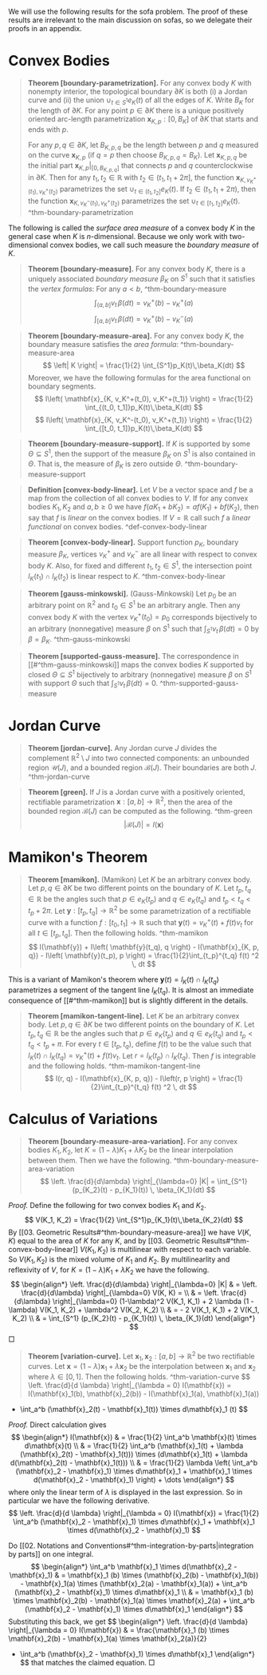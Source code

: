We will use the following results for the sofa problem. The proof of these results are irrelevant to the main discussion on sofas, so we delegate their proofs in an appendix.

# Convex Bodies

> __Theorem [boundary-parametrization].__ For any convex body $K$ with nonempty interior, the topological boundary $\partial K$ is both (i) a Jordan curve and (ii) the union $\cup_{t \in S^1} e_K(t)$ of all the edges of $K$. Write $B_K$ for the length of $\partial K$. For any point $p \in \partial K$ there is a unique positively oriented arc-length parametrization $\mathbf{x}_{K, p} : [0, B_K]$ of $\partial K$ that starts and ends with $p$.
> 
> For any $p, q \in \partial K$, let $B_{K, p, q}$ be the length between $p$ and $q$ measured on the curve $\mathbf{x}_{K, p}$ (if $q=p$ then choose $B_{K, p, q} = B_K$). Let $\mathbf{x}_{K, p, q}$ be the initial part $\mathbf{x}_{K, p}|_{[0, B_{K, p, q}]}$ that connects $p$ and $q$ counterclockwise in $\partial K$. Then for any $t_1, t_2 \in \mathbb{R}$ with $t_2 \in (t_1, t_1 + 2\pi]$, the function $\mathbf{x}_{K, v^+_K(t_1), v^+_K(t_2)}$ parametrizes the set $\cup_{t \in (t_1, t_2]} e_K(t)$. If $t_2 \in (t_1, t_1 + 2\pi)$, then the function $\mathbf{x}_{K, v^-_K(t_1), v^+_K(t_2)}$ parametrizes the set $\cup_{t \in [t_1, t_2]} e_K(t)$. ^thm-boundary-parametrization

The following is called the _surface area measure_ of a convex body $K$ in the general case when $K$ is $n$-dimensional. Because we only work with two-dimensional convex bodies, we call such measure the _boundary measure_ of $K$.

> __Theorem [boundary-measure].__ For any convex body $K$, there is a uniquely associated _boundary measure_ $\beta_K$ on $S^1$ such that it satisfies the _vertex formulas_: For any $a < b$, ^thm-boundary-measure
$$
\int_{(a, b]} v_t \, \beta(dt) = v_K^+(b) - v_K^+(a) 
$$
$$
\int_{[a, b]} v_t \, \beta(dt) = v_K^+(b) - v_K^-(a) 
$$

> __Theorem [boundary-measure-area].__ For any convex body $K$, the boundary measure satisfies the _area formula_: ^thm-boundary-measure-area
$$
\left| K \right| = \frac{1}{2} \int_{S^1}p_K(t)\,\beta_K(dt)
$$
> Moreover, we have the following formulas for the area functional on boundary segments.
$$
I\left( \mathbf{x}_{K, v_K^+(t_0), v_K^+(t_1)} \right) = \frac{1}{2} \int_{(t_0, t_1]}p_K(t)\,\beta_K(dt)
$$
$$
I\left( \mathbf{x}_{K, v_K^-(t_0), v_K^+(t_1)} \right) = \frac{1}{2} \int_{[t_0, t_1]}p_K(t)\,\beta_K(dt)
$$

> __Theorem [boundary-measure-support].__ If $K$ is supported by some $\Theta \subseteq S^1$, then the support of the measure $\beta_K$ on $S^1$ is also contained in $\Theta$. That is, the measure of $\beta_K$ is zero outside $\Theta$. ^thm-boundary-measure-support

> __Definition [convex-body-linear].__ Let $V$ be a vector space and $f$ be a map from the collection of all convex bodies to $V$. If for any convex bodies $K_1, K_2$ and $a, b \geq 0$ we have $f(aK_1+bK_2) = af(K_1) + b f(K_2)$, then say that $f$ is _linear_ on the convex bodies. If $V=\mathbb{R}$ call such $f$ a _linear functional_ on convex bodies. ^def-convex-body-linear

> __Theorem [convex-body-linear].__ Support function $p_K$, boundary measure $\beta_K$, vertices $v_K^+$ and $v_K^-$ are all linear with respect to convex body $K$. Also, for fixed and different $t_1, t_2 \in S^1$, the intersection point $l_K(t_1) \cap l_K(t_2)$ is linear respect to $K$. ^thm-convex-body-linear

> __Theorem [gauss-minkowski].__ (Gauss-Minkowski) Let $p_0$ be an arbitrary point on $\mathbb{R}^2$ and $t_0 \in S^1$ be an arbitrary angle. Then any convex body $K$ with the vertex $v_K^+(t_0) = p_0$ corresponds bijectively to an arbitrary (nonnegative) measure $\beta$ on $S^1$ such that $\int_{S^1} v_t \, \beta (dt) = 0$ by $\beta = \beta_K$. ^thm-gauss-minkowski

> __Theorem [supported-gauss-measure].__ The correspondence in [[#^thm-gauss-minkowski]] maps the convex bodies $K$ supported by closed $\Theta \subseteq S^1$ bijectively to arbitrary (nonnegative) measure $\beta$ on $S^1$ with support $\Theta$ such that $\int_{S^1} v_t \, \beta (dt) = 0$. ^thm-supported-gauss-measure

# Jordan Curve

> __Theorem [jordan-curve].__ Any Jordan curve $J$ divides the complement $\mathbb{R}^2 \setminus J$ into two connected components: an unbounded region $\mathcal{U}(J)$, and a bounded region $\mathcal{B}(J)$. Their boundaries are both $J$. ^thm-jordan-curve

> __Theorem [green].__ If $J$ is a Jordan curve with a positively oriented, rectifiable parametrization $\mathbf{x} : [a, b] \to \mathbb{R}^2$, then the area of the bounded region $\mathcal{B}(J)$ can be computed as the following. ^thm-green
$$
\left| \mathcal{B}(J) \right| = I(\mathbf{x})
$$

# Mamikon's Theorem

> __Theorem [mamikon].__ (Mamikon) Let $K$ be an arbitrary convex body. Let $p, q \in \partial K$ be two different points on the boundary of $K$. Let $t_p, t_q \in \mathbb{R}$ be the angles such that $p \in e_K(t_p)$ and $q \in e_K(t_q)$ and $t_p < t_q < t_p + 2 \pi$. Let $\mathbf{y} : [t_p, t_q] \to \mathbb{R}^2$ be some parametrization of a rectifiable curve with a function $f : [t_0, t_1] \to \mathbb{R}$ such that $\mathbf{y}(t) = v_K^+(t) + f(t)v_t$ for all $t \in [t_p, t_q]$. Then the following holds. ^thm-mamikon
$$
I(\mathbf{y}) + I\left( \mathbf{y}(t_q), q \right) - I(\mathbf{x}_{K, p, q}) - I\left( \mathbf{y}(t_p), p \right) =  \frac{1}{2}\int_{t_p}^{t_q} f(t) ^2 \, dt
$$

This is a variant of Mamikon's theorem where $\mathbf{y}(t) = l_K(t) \cap l_K(t_q)$ parametrizes a segment of the tangent line $l_K(t_q)$. It is almost an immediate consequence of [[#^thm-mamikon]] but is slightly different in the details.

> __Theorem [mamikon-tangent-line].__ Let $K$ be an arbitrary convex body. Let $p, q \in \partial K$ be two different points on the boundary of $K$. Let $t_p, t_q \in \mathbb{R}$ be the angles such that $p \in e_K(t_p)$ and $q \in e_K(t_q)$ and $t_p < t_q < t_p + \pi$. For every $t \in [t_p, t_q)$, define $f(t)$ to be the value such that $l_K(t) \cap l_K(t_q) = v_K^+(t) + f(t) v_t$. Let $r = l_K(t_p) \cap l_K(t_q)$. Then $f$ is integrable and the following holds. ^thm-mamikon-tangent-line
$$
I(r, q) - I(\mathbf{x}_{K, p, q}) - I\left(r, p \right) =  \frac{1}{2}\int_{t_p}^{t_q} f(t) ^2 \, dt
$$

# Calculus of Variations

> __Theorem [boundary-measure-area-variation].__ For any convex bodies $K_1, K_2$, let $K = (1 - \lambda) K_1 + \lambda K_2$ be the linear interpolation between them. Then we have the following. ^thm-boundary-measure-area-variation
$$
\left. \frac{d}{d\lambda} \right|_{\lambda=0} |K| = \int_{S^1} (p_{K_2}(t) - p_{K_1}(t)) \, \beta_{K_1}(dt)
$$

_Proof._ Define the following for two convex bodies $K_1$ and $K_2$.
$$
V(K_1, K_2) = \frac{1}{2} \int_{S^1}p_{K_1}(t)\,\beta_{K_2}(dt)
$$
By [[03. Geometric Results#^thm-boundary-measure-area]] we have $V(K, K)$ equal to the area of $K$ for any $K$, and by [[03. Geometric Results#^thm-convex-body-linear]] $V(K_1, K_2)$ is multilinear with respect to each variable. So $V(K_1, K_2)$ is the mixed volume of $K_1$ and $K_2$. By multilinearlity and reflexivity of $V$, for $K = (1 - \lambda) K_1 + \lambda K_2$ we have the following.
$$
\begin{align*}
\left. \frac{d}{d\lambda} \right|_{\lambda=0} |K| & = \left. \frac{d}{d\lambda} \right|_{\lambda=0} V(K, K) =  \\
& = \left. \frac{d}{d\lambda} \right|_{\lambda=0} (1-\lambda)^2 V(K_1, K_1) + 2 \lambda (1 - \lambda) V(K_1, K_2) + \lambda^2 V(K_2, K_2)  \\
& = - 2 V(K_1, K_1) + 2 V(K_1, K_2)  \\
& = \int_{S^1} (p_{K_2}(t) - p_{K_1}(t)) \, \beta_{K_1}(dt)
\end{align*}
$$
□

> __Theorem [variation-curve].__ Let $\mathbf{x}_1, \mathbf{x}_2 : [a, b]\to\mathbb{R}^2$ be two rectifiable curves. Let $\mathbf{x} = (1 - \lambda) \mathbf{x}_1 + \lambda \mathbf{x}_2$ be the interpolation between $\mathbf{x}_1$ and $\mathbf{x}_2$ where $\lambda \in [0, 1]$. Then the following holds. ^thm-variation-curve
$$
\left. \frac{d}{d \lambda} \right|_{\lambda = 0} I(\mathbf{x}) = I(\mathbf{x}_1(b), \mathbf{x}_2(b)) - I(\mathbf{x}_1(a), \mathbf{x}_1(a))
+ \int_a^b (\mathbf{x}_2(t) - \mathbf{x}_1(t)) \times d\mathbf{x}_1 (t)
$$

_Proof._ Direct calculation gives
$$
\begin{align*}
I(\mathbf{x}) & = \frac{1}{2} \int_a^b \mathbf{x}(t) \times d\mathbf{x}(t) \\
& = \frac{1}{2} \int_a^b (\mathbf{x}_1(t) + \lambda (\mathbf{x}_2(t) - \mathbf{x}_1(t))) \times (d\mathbf{x}_1(t) + \lambda d(\mathbf{x}_2(t) - \mathbf{x}_1(t))) \\
& = \frac{1}{2} \lambda \left( \int_a^b (\mathbf{x}_2 - \mathbf{x}_1) \times d\mathbf{x}_1 + \mathbf{x}_1 \times d(\mathbf{x}_2 - \mathbf{x}_1) \right) + \dots
\end{align*}
$$
where only the linear term of $\lambda$ is displayed in the last expression. So in particular we have the following derivative.
$$
\left. \frac{d}{d \lambda} \right|_{\lambda = 0} I(\mathbf{x}) = \frac{1}{2} \int_a^b  (\mathbf{x}_2 - \mathbf{x}_1) \times d\mathbf{x}_1 + \mathbf{x}_1 \times d(\mathbf{x}_2 - \mathbf{x}_1)
$$

Do [[02. Notations and Conventions#^thm-integration-by-parts|integration by parts]] on one integral.
$$
\begin{align*}
\int_a^b \mathbf{x}_1 \times d(\mathbf{x}_2 - \mathbf{x}_1) & = 
 \mathbf{x}_1 (b) \times (\mathbf{x}_2(b) - \mathbf{x}_1(b)) - \mathbf{x}_1(a) \times (\mathbf{x}_2(a) - \mathbf{x}_1(a)) + \int_a^b (\mathbf{x}_2 - \mathbf{x}_1) \times d\mathbf{x}_1 \\
 & = \mathbf{x}_1 (b) \times \mathbf{x}_2(b) - \mathbf{x}_1(a) \times \mathbf{x}_2(a) + \int_a^b (\mathbf{x}_2 - \mathbf{x}_1) \times d\mathbf{x}_1
\end{align*}
$$
Substituting this back, we get 
$$
\begin{align*}
\left. \frac{d}{d \lambda} \right|_{\lambda = 0} I(\mathbf{x}) & = \frac{\mathbf{x}_1 (b) \times \mathbf{x}_2(b) - \mathbf{x}_1(a) \times \mathbf{x}_2(a)}{2} 
 + \int_a^b (\mathbf{x}_2 - \mathbf{x}_1) \times d\mathbf{x}_1
\end{align*}
$$
that matches the claimed equation. □
